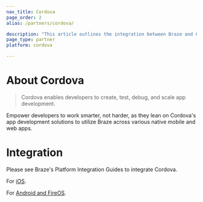 ```yaml
---
nav_title: Cordova
page_order: 2
alias: /partners/cordova/

description: "This article outlines the integration between Braze and Cordova, which enables developers to create, test, debug, and scale app development."
page_type: partner
platform: cordova

---
```


# About Cordova

> Cordova enables developers to create, test, debug, and scale app development.

Empower developers to work smarter, not harder, as they lean on Cordova's app development solutions to utilize Braze across various native mobile and web apps.

# Integration

Please see Braze's Platform Integration Guides to integrate Cordova.

For [iOS]({{site.baseurl}}/developer_guide/platform_integration_guides/cordova/ios/initial_sdk_setup/).

For [Android and FireOS]({{site.baseurl}}/developer_guide/platform_integration_guides/cordova/android_and_fireos/initial_sdk_setup/).

